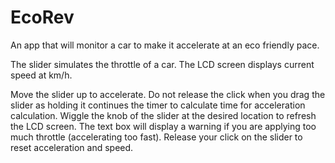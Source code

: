 # EcoRev
An app that will monitor a car to make it accelerate at an eco friendly pace. 

The slider simulates the throttle of a car. 
The LCD screen displays current speed at km/h.


Move the slider up to accelerate. Do not release the click when you drag the slider as holding it continues the timer to calculate time for acceleration calculation. 
Wiggle the knob of the slider at the desired location to refresh the LCD screen. The text box will display a warning if you are applying too much throttle (accelerating too fast).
Release your click on the slider to reset acceleration and speed.
